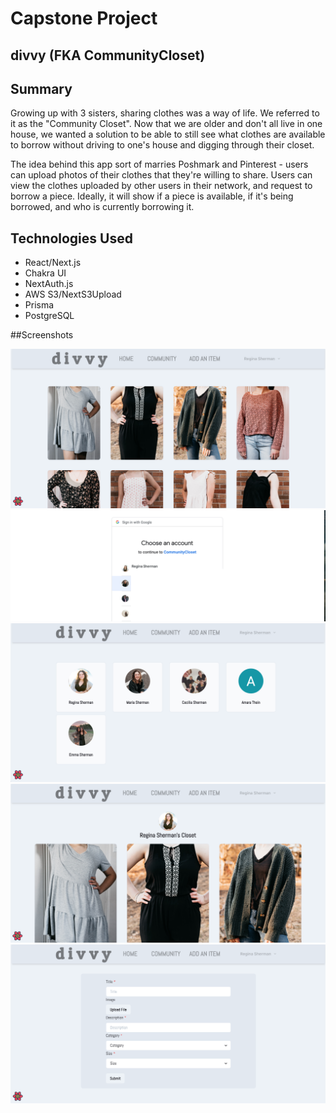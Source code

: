 # Capstone Project 
## divvy (FKA CommunityCloset)

## Summary

Growing up with 3 sisters, sharing clothes was a way of life. We referred to it as the "Community Closet". Now that we are older and don't all live in one house, 
we wanted a solution to be able to still see what clothes are available to borrow without driving to one's house and digging through their closet. 

The idea behind this app sort of marries Poshmark and Pinterest - users can upload photos of their clothes that they're willing to share. Users can view the clothes
uploaded by other users in their network, and request to borrow a piece. Ideally, it will show if a piece is available, if it's being borrowed, and who
is currently borrowing it. 

## Technologies Used

- React/Next.js
- Chakra UI
- NextAuth.js
- AWS S3/NextS3Upload
- Prisma
- PostgreSQL


##Screenshots 

![Home](https://github.com/ReginaSherman/communitycloset/blob/ae12e5422f703cccd832a4b46a1fce5586a9ac2d/planning/1.png "One")
![Two](https://github.com/ReginaSherman/communitycloset/blob/ae12e5422f703cccd832a4b46a1fce5586a9ac2d/planning/2.png "Two")
![Three](https://github.com/ReginaSherman/communitycloset/blob/ae12e5422f703cccd832a4b46a1fce5586a9ac2d/planning/3.png "Three")
![Four](https://github.com/ReginaSherman/communitycloset/blob/ae12e5422f703cccd832a4b46a1fce5586a9ac2d/planning/4.png "Four")
![Five](https://github.com/ReginaSherman/communitycloset/blob/ae12e5422f703cccd832a4b46a1fce5586a9ac2d/planning/5.png "Five")

